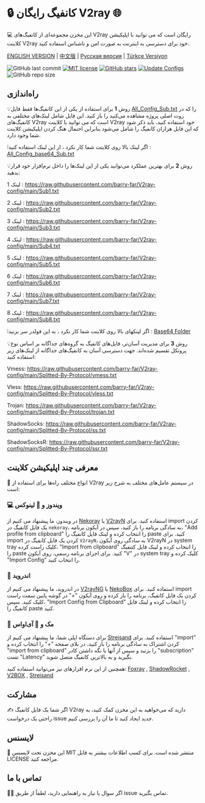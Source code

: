 # 🔒 کانفیگ رایگان V2ray 🌐
💻 این مخزن مجموعه‌ای از کانفیگ‌های V2ray رایگان است که می توانید با اپلیکیشن کلاینت V2ray خود برای دسترسی به اینترنت به صورت امن و ناشناس استفاده کنید. 


[ENGLISH VERSION](https://github.com/barry-far/Free-V2ray-Config) | [中文版](https://github.com/barry-far/Free-V2ray-Config/blob/main/Chinese-README.md) | [Русская версия](https://github.com/barry-far/V2ray-config/blob/main/Russian-README.md) | [Türkçe Versiyon](https://github.com/barry-far/V2ray-config/blob/main/Turkish-README.md)


![GitHub last commit](https://img.shields.io/github/last-commit/barry-far/V2ray-config.svg) [![MIT license](https://img.shields.io/badge/License-MIT-blue.svg)](https://lbesson.mit-license.org/) [![GitHub stars](https://img.shields.io/github/stars/barry-far/V2ray-config.svg)](https://github.com/barry-far/V2ray-config/stargazers) [![Update Configs](https://github.com/barry-far/V2ray-config/actions/workflows/main.yml/badge.svg)](https://github.com/barry-far/V2ray-config/actions/workflows/main.yml) ![GitHub repo size](https://img.shields.io/github/repo-size/barry-far/V2ray-config) 

## راه‌اندازی


💡روش **1** برای استفاده از یکی از این کانفیگ‌ها فقط فایل [All_Config_Sub.txt](https://raw.githubusercontent.com/barry-far/V2ray-config/main/All_Configs_Sub.txt) را که در روت اصلی پروژه مشاهده می‌کنید را باز کنید. این فایل شامل لینک‌های مختلفی به کانفیگ‌های V2ray است که می توانید با کلاینت V2ray خود استفاده کنید، باید ذکر شود که این فایل هزاران کانفیگ را شامل می‌شود بنابراین احتمال هنگ کردن اپلیکیشن کلاینت شما وجود دارد.

❕اگر لینک بالا روی کلاینت شما کار نکرد ، از این لینک استفاده کنید : [All_Config_base64_Sub.txt](https://raw.githubusercontent.com/barry-far/V2ray-config/main/All_Configs_base64_Sub.txt)

💡روش **2** برای بهترین عملکرد می‌توانید یکی از این لینک‌ها را داخل نرم‌افزار خود قرار بدهید:

لینک 1 : https://raw.githubusercontent.com/barry-far/V2ray-config/main/Sub1.txt

لینک 2 : https://raw.githubusercontent.com/barry-far/V2ray-config/main/Sub2.txt

لینک 3 : https://raw.githubusercontent.com/barry-far/V2ray-config/main/Sub3.txt

لینک 4 : https://raw.githubusercontent.com/barry-far/V2ray-config/main/Sub4.txt

لینک 5 : https://raw.githubusercontent.com/barry-far/V2ray-config/main/Sub5.txt

لینک 6 : https://raw.githubusercontent.com/barry-far/V2ray-config/main/Sub6.txt

لینک 7 : https://raw.githubusercontent.com/barry-far/V2ray-config/main/Sub7.txt

لینک 8 : https://raw.githubusercontent.com/barry-far/V2ray-config/main/Sub8.txt

❕اگر لینکهای بالا روی کلاینت شما کار نکرد ، به این فولدر سر بزنید : [Base64 Folder](https://github.com/barry-far/V2ray-config/tree/dev/Base64)


💡روش **3** برای مدیریت آسان‌تر، فایل‌های کانفیگ به گروه‌های جداگانه بر اساس نوع پروتکل تقسیم شده‌اند. جهت دسترسی آسان به کانفیگ‌های جداگانه از لینک‌های زیر استفاده کنید:

Vmess: https://raw.githubusercontent.com/barry-far/V2ray-config/main/Splitted-By-Protocol/vmess.txt

Vless: https://raw.githubusercontent.com/barry-far/V2ray-config/main/Splitted-By-Protocol/vless.txt

Trojan: https://raw.githubusercontent.com/barry-far/V2ray-config/main/Splitted-By-Protocol/trojan.txt

ShadowSocks: https://raw.githubusercontent.com/barry-far/V2ray-config/main/Splitted-By-Protocol/ss.txt

ShadowSocksR: https://raw.githubusercontent.com/barry-far/V2ray-config/main/Splitted-By-Protocol/ssr.txt


## معرفی چند اپلیکیشن کلاینت
📲 انواع مختلف راه‌ها برای استفاده از V2ray در سیستم عامل‌های مختلف به شرح زیر است:

### 💻 ویندوز و 🐧 لینوکس
در ویندوز، ما پیشنهاد می کنیم از [Nekoray](https://github.com/MatsuriDayo/nekoray) یا [V2rayN](https://github.com/2dust/v2rayN) استفاده کنید. برای import کردن یک فایل کانفیگ در `nekoray`، به سادگی برنامه را باز کنید، سپس در آیکون برنامه، "Add profile from clipboard" را انتخاب کرده و لینک فایل کانفیگ را paste کنید. برای import کردن یک فایل کانفیگ در `V2rayN`، به سادگی روی آیکون V2rayN در system tray کلیک راست کرده، "Import from clipboard" را انتخاب کرده و لینک فایل کتنفیگ را paste کنید. برای اجرای برنامه رسمی، روی آیکون "V" در system tray کلیک کرده و "Import Config" را انتخاب کنید.

### 🤖 اندروید
در اندروید، ما پیشنهاد می کنیم از [V2rayNG](https://github.com/2dust/v2rayNG) یا [NekoBox](https://github.com/MatsuriDayo/NekoBoxForAndroid) استفاده کنید. برای import کردن یک فایل کانفیگ، برنامه را باز کرده و روی آیکون "+" در گوشه پایین سمت راست کلیک کنید. سپس، "Import Config from Clipboard" را انتخاب کرده و لینک فایل کانفیگ را paste کنید.

### 🍎 مک و 📱 آی‌اواس
برای دستگاه اپلی شما، ما پیشنهاد می کنیم از [Streisand](https://apps.apple.com/us/app/streisand/id6450534064) استفاده کنید. برای "import" کردن اشتراک به سادگی برنامه را باز کنید، در بلای صفحه "+" را انتخاب کرده و "import from clipboard" را بزنید و سپس از آنها با نگه داشتن کادر "subscription" تست "Latency" بگیرید و به بالاترین کانفیگ متصل شوید.

همچنین از این نرم افزار‌های نیز می‌توانید استفاده کنید:  [Foxray](https://apps.apple.com/us/app/foxray/id6448898396) , [ShadowRocket](https://apps.apple.com/ca/app/shadowrocket/id932747118) , [V2BOX](https://apps.apple.com/us/app/v2box-v2ray-client/id6446814690) , [Streisand](https://apps.apple.com/us/app/streisand/id6450534064)

## مشارکت
✍️ اگر شما یک فایل کانفیگ V2ray دارید که می‌خواهید به این مخزن کمک کنید، به راحتی یک درخواست issue جدید ایجاد کنید تا ما آن را بررسی کنیم.

## لایسنس
📝 این مخزن تحت لایسنس MIT منتشر شده است. برای کسب اطلاعات بیشتر به فایل LICENSE مراجعه کنید.

## تماس با ما
🙋‍♀️ اگر سوال یا نیاز به راهنمایی دارید، لطفاً از طریق issue تماس بگیرید.
